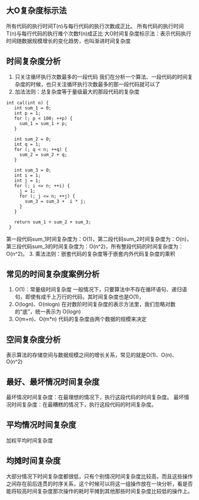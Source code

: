 ## 大O复杂度标示法
所有代码的执行时间T(n)与每行代码的执行次数成正比。
所有代码的执行时间T(n)与每行代码的执行难个次数f(n)成正比
大O时间复杂度标示法：表示代码执行时间随数据规模增长的变化趋势，也叫渐进时间复杂度
## 时间复杂度分析
1. 只关注循环执行次数最多的一段代码
    我们在分析一个算法、一段代码的时间复杂度的时候，也只关注循环执行次数最多的那一段代码就可以了
2. 加法法则：总复杂度等于量级最大的那段代码的复杂度
```
int cal(int n) {
   int sum_1 = 0;
   int p = 1;
   for (; p < 100; ++p) {
     sum_1 = sum_1 + p;
   }

   int sum_2 = 0;
   int q = 1;
   for (; q < n; ++q) {
     sum_2 = sum_2 + q;
   }
 
   int sum_3 = 0;
   int i = 1;
   int j = 1;
   for (; i <= n; ++i) {
     j = 1; 
     for (; j <= n; ++j) {
       sum_3 = sum_3 +  i * j;
     }
   }
 
   return sum_1 + sum_2 + sum_3;
 }
 ```
 第一段代码sum_1时间复杂度为：O(1)，第二段代码sum_2时间复杂度为：O(n)，第三段代码sum_3的时间复杂度为：O(n^2)，所有整段代码的时间复杂度为：O(n^2)。
 3. 乘法法则：嵌套代码的复杂度等于嵌套内外代码复杂度的乘积
## 常见的时间复杂度案例分析
1. O(1)：常量级时间复杂度
    一般情况下，只要算法中不存在循环语句、递归语句，即使有成千上万行的代码，其时间复杂度也是O(1)，
2. O(logn)、O(nlogn)
    在对数阶时间复杂度的表示方法里，我们忽略对数的“底”，统一表示为 O(logn)
3. O(m+n)、O(m*n)
    代码的复杂度由两个数据的规模来决定
## 空间复杂度分析
表示算法的存储空间与数据规模之间的增长关系，常见的就是O(1)、O(n)、O(n^2)
## 最好、最坏情况时间复杂度
最坏情况时间复杂度：在最理想的情况下，执行这段代码的时间复杂度。
最坏情况时间复杂度：在最糟糕的情况下，执行这段代码的时间复杂度。
## 平均情况时间复杂度
加权平均时间复杂度
## 均摊时间复杂度
大部分情况下时间复杂度都很低，只有个别情况时间复杂度比较高，而且这些操作之间存在前后连贯的时序关系，这个时候可以将这一组操作放在一块分析，看是否能将较高时间复杂度那次操作的耗时平摊到其他那些时间复杂度比较低的操作上。